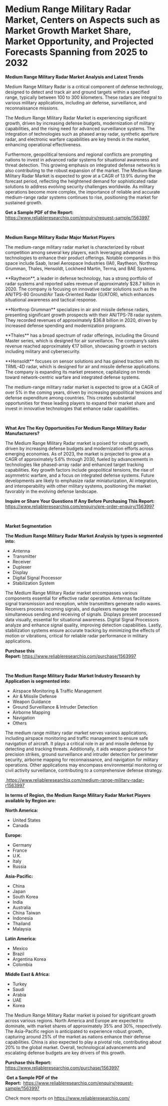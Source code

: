 <p><h1>Medium Range Military Radar Market, Centers on Aspects such as Market Growth Market Share, Market Opportunity, and Projected Forecasts Spanning from 2025 to 2032</h1></p><p><strong>Medium Range Military Radar Market Analysis and Latest Trends</strong></p>
<p><p>Medium Range Military Radar is a critical component of defense technology, designed to detect and track air and ground targets within a specified range, typically between 100 to 300 kilometers. These radars are integral to various military applications, including air defense, surveillance, and reconnaissance missions. </p><p>The Medium Range Military Radar Market is experiencing significant growth, driven by increasing defense budgets, modernization of military capabilities, and the rising need for advanced surveillance systems. The integration of technologies such as phased array radar, synthetic aperture radar, and electronic warfare capabilities are key trends in the market, enhancing operational effectiveness. </p><p>Furthermore, geopolitical tensions and regional conflicts are prompting nations to invest in advanced radar systems for situational awareness and threat detection. This growing emphasis on integrated defense networks is also contributing to the robust expansion of the market. The Medium Range Military Radar Market is expected to grow at a CAGR of 13.9% during the forecast period, reflecting the heightened demand for sophisticated radar solutions to address evolving security challenges worldwide. As military operations become more complex, the importance of reliable and accurate medium-range radar systems continues to rise, positioning the market for sustained growth.</p></p>
<p><strong>Get a Sample PDF of the Report:&nbsp;</strong> <a href="https://www.reliableresearchiq.com/enquiry/request-sample/1563997?utm_campaign=2449&utm_medium=2&utm_source=Github&utm_content=ia&utm_term=11042025&utm_id=medium-range-military-radar">https://www.reliableresearchiq.com/enquiry/request-sample/1563997</a></p>
<p>&nbsp;</p>
<p><strong>Medium Range Military Radar Major Market Players</strong></p>
<p><p>The medium-range military radar market is characterized by robust competition among several key players, each leveraging advanced technologies to enhance their product offerings. Notable companies in this space include Saab, Israel Aerospace Industries (IAI), Raytheon, Northrop Grumman, Thales, Hensoldt, Lockheed Martin, Terma, and BAE Systems.</p><p>**Raytheon**, a leader in defense technology, has a strong portfolio of radar systems and reported sales revenue of approximately $28.7 billion in 2020. The company is focusing on innovative radar solutions such as the AN/TPS-80 Ground/Air Task-Oriented Radar (G/ATOR), which enhances situational awareness and tactical response.</p><p>**Northrop Grumman** specializes in air and missile defense radars, presenting significant growth prospects with their AN/TPS-78 radar system. They recorded revenues of approximately $36.8 billion in 2020, driven by increased defense spending and modernization programs.</p><p>**Thales** has a broad spectrum of radar offerings, including the Ground Master series, which is designed for air surveillance. The company’s sales revenue reached approximately €17 billion, showcasing growth in sectors including military and cybersecurity.</p><p>**Hensoldt** focuses on sensor solutions and has gained traction with its TRML-4D radar, which is designed for air and missile defense applications. The company is expanding its market presence, capitalizing on trends toward network-centric warfare and integrated defense systems.</p><p>The medium-range military radar market is expected to grow at a CAGR of over 5% in the coming years, driven by increasing geopolitical tensions and defense expenditure among countries. This creates substantial opportunities for these leading players to expand their market share and invest in innovative technologies that enhance radar capabilities.</p></p>
<p>&nbsp;</p>
<p><strong>What Are The Key Opportunities For Medium Range Military Radar Manufacturers?</strong></p>
<p><p>The Medium Range Military Radar market is poised for robust growth, driven by increasing defense budgets and modernization efforts across emerging economies. As of 2023, the market is projected to grow at a CAGR of approximately 5.6% through 2030, fueled by advancements in technologies like phased-array radar and enhanced target tracking capabilities. Key growth factors include geopolitical tensions, the rise of asymmetric warfare, and a focus on integrated defense systems. Future developments are likely to emphasize radar miniaturization, AI integration, and interoperability with other military systems, positioning the market favorably in the evolving defense landscape.</p></p>
<p><strong>Inquire or Share Your Questions If Any Before Purchasing This Report:</strong> <a href="https://www.reliableresearchiq.com/enquiry/pre-order-enquiry/1563997?utm_campaign=2449&utm_medium=2&utm_source=Github&utm_content=ia&utm_term=11042025&utm_id=medium-range-military-radar">https://www.reliableresearchiq.com/enquiry/pre-order-enquiry/1563997</a></p>
<p>&nbsp;</p>
<p><strong>Market Segmentation</strong></p>
<p><strong>The Medium Range Military Radar Market Analysis by types is segmented into:</strong></p>
<p><ul><li>Antenna</li><li>Transmitter</li><li>Receiver</li><li>Duplexer</li><li>Display</li><li>Digital Signal Processor</li><li>Stabilization System</li></ul></p>
<p><p>The Medium Range Military Radar market encompasses various components essential for effective radar operation. Antennas facilitate signal transmission and reception, while transmitters generate radio waves. Receivers process incoming signals, and duplexers manage the simultaneous sending and receiving of signals. Displays present processed data visually, essential for situational awareness. Digital Signal Processors analyze and enhance signal quality, improving detection capabilities. Lastly, stabilization systems ensure accurate tracking by minimizing the effects of motion or vibrations, critical for reliable radar performance in military applications.</p></p>
<p><strong>Purchase this Report:&nbsp;</strong><a href="https://www.reliableresearchiq.com/purchase/1563997?utm_campaign=2449&utm_medium=2&utm_source=Github&utm_content=ia&utm_term=11042025&utm_id=medium-range-military-radar">https://www.reliableresearchiq.com/purchase/1563997</a></p>
<p>&nbsp;</p>
<p><strong>The Medium Range Military Radar Market Industry Research by Application is segmented into:</strong></p>
<p><ul><li>Airspace Monitoring & Traffic Management</li><li>Air & Missile Defense</li><li>Weapon Guidance</li><li>Ground Surveillance & Intruder Detection</li><li>Airborne Mapping</li><li>Navigation</li><li>Others</li></ul></p>
<p><p>The medium range military radar market serves various applications, including airspace monitoring and traffic management to ensure safe navigation of aircraft. It plays a critical role in air and missile defense by detecting and tracking threats. Additionally, it aids weapon guidance for precision strikes, ground surveillance and intruder detection for perimeter security, airborne mapping for reconnaissance, and navigation for military operations. Other applications may encompass environmental monitoring or civil activity surveillance, contributing to a comprehensive defense strategy.</p></p>
<p><a href="https://www.reliableresearchiq.com/medium-range-military-radar-r1563997?utm_campaign=2449&utm_medium=2&utm_source=Github&utm_content=ia&utm_term=11042025&utm_id=medium-range-military-radar">&nbsp;https://www.reliableresearchiq.com/medium-range-military-radar-r1563997</a></p>
<p><strong>In terms of Region, the Medium Range Military Radar Market Players available by Region are:</strong></p>
<p>
    <p> <strong> North America: </strong>
        <ul>
            <li>United States</li>
            <li>Canada</li>
        </ul>
        </p> 
    <p> <strong> Europe: </strong>
        <ul>
            <li>Germany</li>
            <li>France</li>
            <li>U.K.</li>
            <li>Italy</li>
            <li>Russia</li>
        </ul>
        </p> 
    <p> <strong> Asia-Pacific: </strong>
        <ul>
            <li>China</li>
            <li>Japan</li>
            <li>South Korea</li>
            <li>India</li>
            <li>Australia</li>
            <li>China Taiwan</li>
            <li>Indonesia</li>
            <li>Thailand</li>
            <li>Malaysia</li>
        </ul>
        </p> 
    <p> <strong> Latin America: </strong>
        <ul>
            <li>Mexico</li>
            <li>Brazil</li>
            <li>Argentina Korea</li>
            <li>Colombia</li>
        </ul>
        </p> 
    <p> <strong> Middle East & Africa: </strong>
        <ul>
            <li>Turkey</li>
            <li>Saudi</li>
            <li>Arabia</li>
            <li>UAE</li>
            <li>Korea</li>
        </ul>
    </p>
    </p>
<p><p>The Medium Range Military Radar market is poised for significant growth across various regions. North America and Europe are expected to dominate, with market shares of approximately 35% and 30%, respectively. The Asia-Pacific region is anticipated to experience robust growth, capturing around 25% of the market as nations enhance their defense capabilities. China is also expected to play a pivotal role, contributing about 20% to the global market. Overall, technological advancements and escalating defense budgets are key drivers of this growth.</p></p>
<p><strong>Purchase this Report: </strong><a href="https://www.reliableresearchiq.com/purchase/1563997?utm_campaign=2449&utm_medium=2&utm_source=Github&utm_content=ia&utm_term=11042025&utm_id=medium-range-military-radar">https://www.reliableresearchiq.com/purchase/1563997</a></p>
<p>&nbsp;<strong>Get a Sample PDF of the Report:&nbsp;&nbsp;</strong><a href="https://www.reliableresearchiq.com/enquiry/request-sample/1563997?utm_campaign=2449&utm_medium=2&utm_source=Github&utm_content=ia&utm_term=11042025&utm_id=medium-range-military-radar">https://www.reliableresearchiq.com/enquiry/request-sample/1563997</a></p>
<p><strong></strong></p>
<p>Check more reports on <a href="https://www.reliableresearchiq.com/?utm_campaign=2449&utm_medium=2&utm_source=Github&utm_content=ia&utm_term=11042025&utm_id=medium-range-military-radar">https://www.reliableresearchiq.com/</a></p>